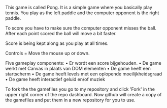 This game is called Pong. It is a simple game where you basically play tennis. 
You play as the left paddle and the computer opponent is the right paddle.

To score you have to make sure the computer opponent misses the ball.
After each point scored the ball will move a bit faster.

Score is being kept along as you play at all times. 

Controls = Move the mouse up or down.



Five gameplay components:
• Er wordt een score bijgehouden. 
• De game werkt met Canvas in plaats van DOM elementen
• De game heeft een startscherm
• De game heeft levels met een oplopende moeilijkheidsgraad 
• De game heeft interactief geluid en/of muziek

To fork the the gamefiles you go to my repository and click 'Fork' in the upper right corner of the repo dashboard. 
Now github will create a copy of the gamefiles and put them in a new repository for you to use.